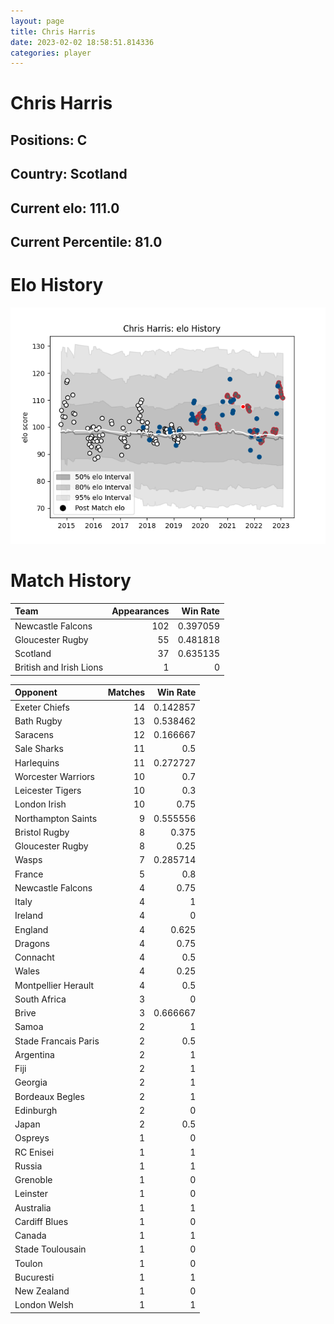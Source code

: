 ```yaml
---  
layout: page  
title: Chris Harris  
date: 2023-02-02 18:58:51.814336  
categories: player  
---
```

# Chris Harris

## Positions: C

## Country: Scotland

## Current elo: 111.0

## Current Percentile: 81.0

# Elo History


![elo history](history_ChrisHarris.png)
# Match History


| Team                    |   Appearances |   Win Rate |
|:------------------------|--------------:|-----------:|
| Newcastle Falcons       |           102 |   0.397059 |
| Gloucester Rugby        |            55 |   0.481818 |
| Scotland                |            37 |   0.635135 |
| British and Irish Lions |             1 |   0        |

| Opponent             |   Matches |   Win Rate |
|:---------------------|----------:|-----------:|
| Exeter Chiefs        |        14 |   0.142857 |
| Bath Rugby           |        13 |   0.538462 |
| Saracens             |        12 |   0.166667 |
| Sale Sharks          |        11 |   0.5      |
| Harlequins           |        11 |   0.272727 |
| Worcester Warriors   |        10 |   0.7      |
| Leicester Tigers     |        10 |   0.3      |
| London Irish         |        10 |   0.75     |
| Northampton Saints   |         9 |   0.555556 |
| Bristol Rugby        |         8 |   0.375    |
| Gloucester Rugby     |         8 |   0.25     |
| Wasps                |         7 |   0.285714 |
| France               |         5 |   0.8      |
| Newcastle Falcons    |         4 |   0.75     |
| Italy                |         4 |   1        |
| Ireland              |         4 |   0        |
| England              |         4 |   0.625    |
| Dragons              |         4 |   0.75     |
| Connacht             |         4 |   0.5      |
| Wales                |         4 |   0.25     |
| Montpellier Herault  |         4 |   0.5      |
| South Africa         |         3 |   0        |
| Brive                |         3 |   0.666667 |
| Samoa                |         2 |   1        |
| Stade Francais Paris |         2 |   0.5      |
| Argentina            |         2 |   1        |
| Fiji                 |         2 |   1        |
| Georgia              |         2 |   1        |
| Bordeaux Begles      |         2 |   1        |
| Edinburgh            |         2 |   0        |
| Japan                |         2 |   0.5      |
| Ospreys              |         1 |   0        |
| RC Enisei            |         1 |   1        |
| Russia               |         1 |   1        |
| Grenoble             |         1 |   0        |
| Leinster             |         1 |   0        |
| Australia            |         1 |   1        |
| Cardiff Blues        |         1 |   0        |
| Canada               |         1 |   1        |
| Stade Toulousain     |         1 |   0        |
| Toulon               |         1 |   0        |
| Bucuresti            |         1 |   1        |
| New Zealand          |         1 |   0        |
| London Welsh         |         1 |   1        |